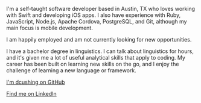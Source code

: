 I'm a self-taught software developer based in Austin, TX who loves working with Swift and developing iOS apps. I also have experience with Ruby, JavaScript, Node.js, Apache Cordova, PostgreSQL, and Git, although my main focus is mobile development.

I am happily employed and am not currently looking for new opportunities.

I have a bachelor degree in linguistics. I can talk about linguistics for hours, and it's given me a lot of useful analytical skills that apply to coding. My career has been built on learning new skills on the go, and I enjoy the challenge of learning a new language or framework.

[I'm dcushing on GitHub](https://github.com/dcushing)

[Find me on LinkedIn](https://www.linkedin.com/in/daniellecushing/)
